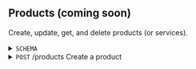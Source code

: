 Products (coming soon)
-----------
Create, update, get, and delete products (or services). 

<details>
  <summary><code>SCHEMA</code></summary>
  <br>
  Key | Description | Required | Type | Default | Valid Values 
  --- | --- | --- | --- | --- | ---
  name | varchar(100) | yes | The product name.
  description | text | no | The description of the product.
  code | varchar(100) | no | The code or id of your product. If one is not provided, it will be created for you.
  list_price | float | no | The list price of your product or service. Supports 2 decimals (e.g. 10.00).
  visibility | varchar(100) | no | Accepted values are "all_users" (default), "cur_user", or an array of team_ids (e.g. [1,2,3]) and the team_ids must be teams that the authenticated user owns.
  parent_ref | int | no | An id of the product category that is the parent of this product.
  product_type | enum('Service','Inventory','Digital','Donation','Category') | no | The product type. Defaults to Service if not provided.
  taxable | boolean | no | Is the product taxable? Defaults to No if not provided.
  tax_rate | float | yes if taxable is true | The tax rate. Supports up to one decimal point of a percentage (e.g. 9.1%)
  image_url | varchar(100) | no | A url to an image of the product or service. Used on Sign Up Forms. Square is best.
  
</details>

<details>
  <summary><code>POST</code> /products Create a product</summary>

  
  
</details>
